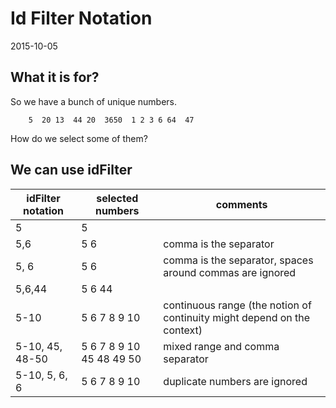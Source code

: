 Id Filter Notation
========================
2015-10-05




What it is for?
------------------

So we have a bunch of unique numbers.

        5  20 13  44 20  3650  1 2 3 6 64  47    

How do we select some of them?



We can use idFilter
---------------------------


idFilter notation       |   selected numbers            |    comments
------------------------ | ---------------------------- | ----------------------------
5                       |    5                          |       
5,6                    |    5  6                        |       comma is the separator
5, 6                    |    5  6                       |       comma is the separator, spaces around commas are ignored
5,6,44                   |    5  6  44                  |       
5-10                   |    5  6 7 8 9 10                 | continuous range (the notion of continuity might depend on the context)       
5-10, 45, 48-50         |    5  6 7 8 9 10  45 48 49 50                 | mixed range and comma separator
5-10, 5, 6, 6         |    5  6 7 8 9 10                  | duplicate numbers are ignored
  



